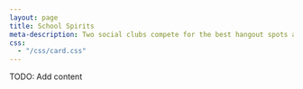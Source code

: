 ```yaml
---
layout: page
title: School Spirits
meta-description: Two social clubs compete for the best hangout spots at school. Little do they know the school is not all it appears to be.
css:
  - "/css/card.css"
---
```


TODO: Add content